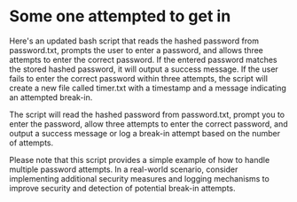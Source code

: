 # Some one attempted to get in
 Here's an updated bash script that reads the hashed password from password.txt, prompts the user to enter a password, and allows three attempts to enter the correct password. If the entered password matches the stored hashed password, it will output a success message. If the user fails to enter the correct password within three attempts, the script will create a new file called timer.txt with a timestamp and a message indicating an attempted break-in.

The script will read the hashed password from password.txt, prompt you to enter the password, allow three attempts to enter the correct password, and output a success message or log a break-in attempt based on the number of attempts.

Please note that this script provides a simple example of how to handle multiple password attempts. In a real-world scenario, consider implementing additional security measures and logging mechanisms to improve security and detection of potential break-in attempts.